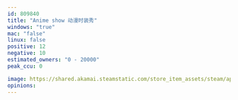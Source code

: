```yaml
---
id: 809840
title: "Anime show 动漫时装秀"
windows: "true"
mac: "false"
linux: false
positive: 12
negative: 10
estimated_owners: "0 - 20000"
peak_ccu: 0

image: https://shared.akamai.steamstatic.com/store_item_assets/steam/apps/809840/header.jpg?t=1533727525
opinions:
---
```

